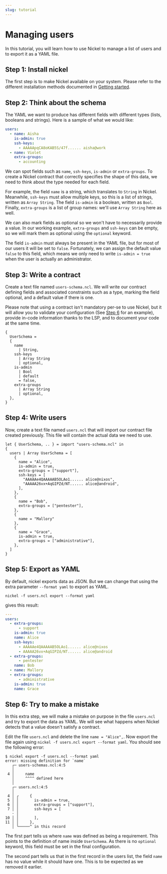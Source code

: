 ```yaml
---
slug: tutorial
---
```


# Managing users

In this tutorial, you will learn how to use Nickel to manage a list of users and
to export it as a YAML file.

## Step 1: Install nickel

The first step is to make Nickel available on your system. Please refer
to the different installation methods documented in
[Getting started](https://nickel-lang.org/getting-started/#getting-started).

## Step 2: Think about the schema

The YAML we want to produce has different fields with different types (lists,
booleans and strings). Here is a sample of what we would like:

```yaml
users:
  - name: Aisha
    is-admin: true
    ssh-keys:
      - AAAAApqCA8oKAB5S/47f...... aisha@work
  - name: Violet
    extra-groups:
      - accounting
```

We can spot fields such as `name`, `ssh-keys`, `is-admin` or
`extra-groups`. To create a Nickel contract that correctly specifies
the shape of this data, we need to think about the type needed for
each field.

For example, the field `name` is a string, which translates to `String` in
Nickel. Meanwhile, `ssh-keys` must allow multiple keys, so this is a list of
strings, written as `Array String`. The field `is-admin` is a boolean, written
as `Bool`. Finally, `extra-groups` is a list of group names: we'll use `Array
String` here as well.

We can also mark fields as optional so we won't have to necessarily provide a
value. In our working example, `extra-groups` and `ssh-keys` can be empty, so we
will mark them as optional using the `optional` keyword.

The field `is-admin` must always be present in the YAML file, but for most of
our users it will be set to `false`. Fortunately, we can assign the default
value `false` to this field, which means we only need to write `is-admin = true`
when the user is actually an administrator.

## Step 3: Write a contract

Create a text file named `users-schema.ncl`. We will write our contract
defining fields and associated constraints such as a type, marking
the field optional, and a default value if there is one.

Please note that using a contract isn't mandatory per-se to use Nickel, but it
will allow you to validate your configuration (See [Step
6](#step-6-try-to-make-a-mistake) for an example), provide in-code information
thanks to the LSP, and to document your code at the same time.

```nickel
{
  UserSchema =
  {
    name
      | String,
    ssh-keys
      | Array String
      | optional,
    is-admin
      | Bool
      | default
      = false,
    extra-groups
      | Array String
      | optional,
  },
}
```

## Step 4: Write users

Now, create a text file named `users.ncl` that will import our contract
file created previously. This file will contain the actual data we need
to use.

```nickel-parse
let { UserSchema, .. } = import "users-schema.ncl" in
{
  users | Array UserSchema = [
    {
      name = "Alice",
      is-admin = true,
      extra-groups = ["support"],
      ssh-keys = [
        "AAAAAe4QAAAAAB5OLAo1...... alice@nixos",
        "AAAAA26vx+AqGIPZd/NT...... alice@android",
      ],
    },
    {
      name = "Bob",
      extra-groups = ["pentester"],
    },
    {
      name = "Mallory"
    },
    {
      name = "Grace",
      is-admin = true,
      extra-groups = ["administrative"],
    },
  ]
}
```

## Step 5: Export as YAML

By default, nickel exports data as JSON. But we can change that using
the extra parameter `--format yaml` to export as YAML.

```shell
nickel -f users.ncl export --format yaml
```

gives this result:

```yaml
---
users:
  - extra-groups:
      - support
    is-admin: true
    name: Alice
    ssh-keys:
      - AAAAAe4QAAAAAB5OLAo1...... alice@nixos
      - AAAAA26vx+AqGIPZd/NT...... alice@android
  - extra-groups:
      - pentester
    name: Bob
  - name: Mallory
  - extra-groups:
      - administrative
    is-admin: true
    name: Grace
```

## Step 6: Try to make a mistake

In this extra step, we will make a mistake on purpose in the file
`users.ncl` and try to export the data as YAML. We will see what happens
when Nickel detects that a value doesn't satisfy a contract.

Edit the file `users.ncl` and delete the line `name = "Alice",`. Now
export the file again using `nickel -f users.ncl export --format yaml`.
You should see the following error:

```console
$ nickel export -f users.ncl --format yaml
error: missing definition for `name`
   ┌─ users-schemas.ncl:4:5
   │
 4 │     name
   │     ^^^^ defined here
   │
   ┌─ users.ncl:4:5
   │
 4 │ ╭     {
 5 │ │       is-admin = true,
 6 │ │       extra-groups = ["support"],
 7 │ │       ssh-keys = [
   · │
10 │ │       ],
11 │ │     },
   │ ╰─────^ in this record
```

The first part tells us where `name` was defined as being a requirement. This
points to the definition of name inside `UserSchema`. As there is no `optional`
keyword, this field must be set in the final configuration.

The second part tells us that in the first record in the users list, the field
`name` has no value while it should have one. This is to be expected as we
removed it earlier.

